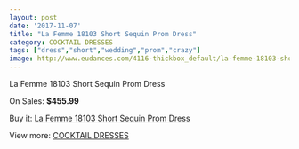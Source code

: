 ```yaml
---
layout: post
date: '2017-11-07'
title: "La Femme 18103 Short Sequin Prom Dress"
category: COCKTAIL DRESSES
tags: ["dress","short","wedding","prom","crazy"]
image: http://www.eudances.com/4116-thickbox_default/la-femme-18103-short-sequin-prom-dress.jpg
---
```

La Femme 18103 Short Sequin Prom Dress

On Sales: **$455.99**
<a href="https://www.eudances.com/en/cocktail-dresses/1377-la-femme-18103-short-sequin-prom-dress.html"><amp-img layout="responsive" width="600" height="600" src="//www.eudances.com/4116-thickbox_default/la-femme-18103-short-sequin-prom-dress.jpg" alt="La Femme 18103 Short Sequin Prom Dress 0" /></a>
<a href="https://www.eudances.com/en/cocktail-dresses/1377-la-femme-18103-short-sequin-prom-dress.html"><amp-img layout="responsive" width="600" height="600" src="//www.eudances.com/4117-thickbox_default/la-femme-18103-short-sequin-prom-dress.jpg" alt="La Femme 18103 Short Sequin Prom Dress 1" /></a>

Buy it: [La Femme 18103 Short Sequin Prom Dress](https://www.eudances.com/en/cocktail-dresses/1377-la-femme-18103-short-sequin-prom-dress.html "La Femme 18103 Short Sequin Prom Dress")

View more: [COCKTAIL DRESSES](https://www.eudances.com/en/14-cocktail-dresses "COCKTAIL DRESSES")